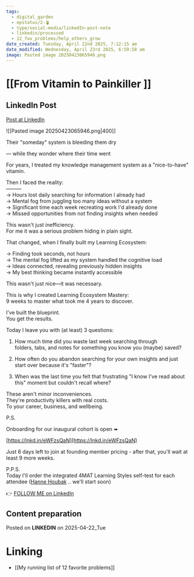 ```yaml
---
tags:
  - digital_garden
  - epstatus/2-🪴
  - type/social-media/linkedIn-post-note
  - linkedin/processed
  - 12_fav_problems/help_others_grow
date_created: Tuesday, April 22nd 2025, 7:12:15 am
date_modified: Wednesday, April 23rd 2025, 6:59:58 am
image: Pasted image 20250423065946.png
---
```

# [[From Vitamin to Painkiller ]]
## LinkedIn Post
[Post at LinkedIn](https://www.linkedin.com/posts/sebastiankamilli_their-someday-system-is-bleeding-them-dry-activity-7320325617340551169-I7hc?utm_source=share&utm_medium=member_desktop&rcm=ACoAAA1M1pkBgWCYPhT45EpfLiHzViQqRWNCIv4)

![[Pasted image 20250423065946.png|400]]

Their "someday" system is bleeding them dry  
  
— while they wonder where their time went  
  
For years, I treated my knowledge management system as a "nice-to-have" vitamin.  
  
Then I faced the reality:  
———  
→ Hours lost daily searching for information I already had  
→ Mental fog from juggling too many ideas without a system  
→ Significant time each week recreating work I'd already done  
→ Missed opportunities from not finding insights when needed  
  
This wasn't just inefficiency.  
For me it was a serious problem hiding in plain sight.  
  
That changed, when I finally built my Learning Ecosystem:  
  
→ Finding took seconds, not hours  
→ The mental fog lifted as my system handled the cognitive load  
→ Ideas connected, revealing previously hidden insights  
→ My best thinking became instantly accessible  
  
This wasn't just nice—it was necessary.  
  
This is why I created Learning Ecosystem Mastery:  
9 weeks to master what took me 4 years to discover.  
  
I've built the blueprint.  
You get the results.  
  
Today I leave you with (at least) 3 questions:  
  
1) How much time did you waste last week searching through  
folders, tabs, and notes for something you know you (maybe) saved?  
  
2) How often do you abandon searching for your own insights and just start over because it's "faster"?  
  
3) When was the last time you felt that frustrating "I know I've read about this" moment but couldn't recall where?  
  
These aren't minor inconveniences.  
They're productivity killers with real costs.  
To your career, business, and wellbeing.  
  
  
P.S.  
  
Onboarding for our inaugural cohort is open ➠  
  
[https://lnkd.in/eWFzsQaN](https://lnkd.in/eWFzsQaN)  
  
Just 6 days left to join at founding member pricing - after that, you'll wait at least 9 more weeks.  
  
  
P.P.S.  
Today I'll order the integrated 4MAT Learning Styles self-test for each attendee ([Hanne Houbak](https://www.linkedin.com/in/hanne-houbak-4aa5252/) .. we'll start soon)


👉 [FOLLOW ME on LinkedIn](https://www.linkedin.com/comm/mynetwork/discovery-see-all?usecase=PEOPLE_FOLLOWS&followMember=sebastiankamilli)

## Content preparation



Posted on **LINKEDIN** on 2025-04-22_Tue
# Linking
+ [[My running list of 12 favorite problems]]